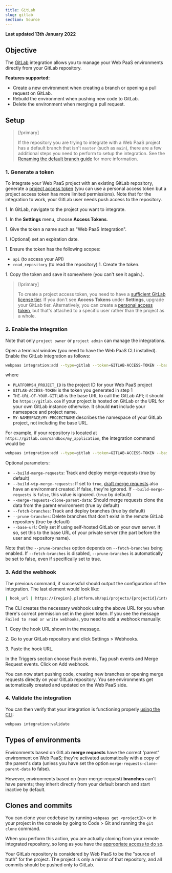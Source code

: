 ```yaml
---
title: GitLab
slug: gitlab
section: Source
---
```


**Last updated 13th January 2022**


## Objective  

The [GitLab](https://gitlab.com) integration allows you to manage your Web PaaS environments directly from your GitLab repository.

**Features supported:**

* Create a new environment when creating a branch or opening a pull request on GitLab.
* Rebuild the environment when pushing new code to GitLab.
* Delete the environment when merging a pull request.

## Setup

> [!primary]  
> 
> If the repository you are trying to integrate with a Web PaaS project has a default branch that isn't `master` (such as `main`),
> there are a few additional steps you need to perform to setup the integration.
> See the [Renaming the default branch guide](../../guides-general/default-branch) for more information.
> 
> 

### 1. Generate a token

To integrate your Web PaaS project with an existing GitLab repository,
generate a [project access token](https://docs.gitlab.com/ee/user/project/settings/project_access_tokens.html)
(you can use a personal access token but a project access token has more limited permissions).
Note that for the integration to work, your GitLab user needs push access to the repository.

1\. In GitLab, navigate to the project you want to integrate.

1\. In the **Settings** menu, choose **Access Tokens**.

1\. Give the token a name such as "Web PaaS Integration".

1\. (Optional) set an expiration date.

1\. Ensure the token has the following scopes:

   * `api` (to access your API)
   * `read_repository` (to read the repository)
1\. Create the token.

1\. Copy the token and save it somewhere (you can't see it again.).


> [!primary]  
> 
> To create a project access token, you need to have a [sufficient GitLab license tier](https://docs.gitlab.com/ee/user/project/settings/project_access_tokens.html).
> If you don't see **Access Tokens** under **Settings**, upgrade your GitLab tier.
> Alternatively, you can create a [personal access token](https://docs.gitlab.com/ee/user/profile/personal_access_tokens.html),
> but that's attached to a specific user rather than the project as a whole.
> 
> 

### 2. Enable the integration

Note that only `project owner` or `project admin` can manage the integrations.

Open a terminal window (you need to have the Web PaaS CLI installed).
Enable the GitLab integration as follows:

```bash
webpaas integration:add --type=gitlab --token=GITLAB-ACCESS-TOKEN --base-url=THE-URL-OF-YOUR-GITLAB --server-project=MY-NAMESPACE/MY-PROJECTNAME --project=PLATFORMSH_PROJECT_ID
```

where

* `PLATFORMSH_PROJECT_ID` is the project ID for your Web PaaS project
* `GITLAB-ACCESS-TOKEN` is the token you generated in step 1
* `THE-URL-OF-YOUR-GITLAB` is the base URL to call the GitLab API;
  it should be `https://gitlab.com` if your project is hosted on GitLab
  or the URL for your own GitLab instance otherwise.
  It should **not** include your namespace and project name.
* `MY-NAMESPACE/MY-PROJECTNAME` describes the namespace of your GitLab project, not including the base URL.

For example, if your repository is located at `https://gitlab.com/sandbox/my_application`, the integration command would be

```bash
webpaas integration:add --type=gitlab --token=GITLAB-ACCESS-TOKEN --base-url=https://gitlab.com --server-project=sandbox/my_application --project=PLATFORMSH_PROJECT_ID
```

Optional parameters:

* `--build-merge-requests`: Track and deploy merge-requests (true by default)
* `--build-wip-merge-requests`: If set to `true`,
  [draft merge requests](https://docs.gitlab.com/ee/user/project/merge_requests/drafts.html)
  also have an environment created.
  If false, they're ignored.
  If `--build-merge-requests` is `false`, this value is ignored.
  (`true` by default)
* `--merge-requests-clone-parent-data`: Should merge requests clone the data from the parent environment (true by default)
* `--fetch-branches`: Track and deploy branches (true by default)
* `--prune-branches`: Delete branches that don't exist in the remote GitLab repository (true by default)
* `--base-url`: Only set if using self-hosted GitLab on your own server.
  If so, set this to the base URL of your private server (the part before the user and repository name).

Note that the `--prune-branches` option depends on `--fetch-branches` being enabled.
If `--fetch-branches` is disabled, `--prune-branches` is automatically be set to false, even if specifically set to true.

### 3. Add the webhook

The previous command, if successful should output the configuration of the integration.
The last element would look like:

```bash
| hook_url | https://{region}.platform.sh/api/projects/{projectid}/integrations/{hook_id}/hook |
```

The CLI creates the necessary webhook using the above URL for you when there's correct permission set in the given token.
If you see the message `Failed to read or write webhooks`, you need to add a webhook manually:

1\. Copy the hook URL shown in the message.

2\. Go to your GitLab repository and click Settings > Webhooks.

3\. Paste the hook URL.

   In the Triggers section choose Push events, Tag push events and Merge Request events.
   Click on Add webhook.

You can now start pushing code, creating new branches or opening merge requests directly on your GitLab repository.
You see environments get automatically created and updated on the Web PaaS side.

### 4. Validate the integration

You can then verify that your integration is functioning properly [using the CLI](../../integrations-overview#validating-integrations):

```bash
webpaas integration:validate
```

## Types of environments

Environments based on GitLab **merge requests** have the correct 'parent' environment on Web PaaS;
they're activated automatically with a copy of the parent's data
(unless you have set the option `merge-requests-clone-parent-data` to false).

However, environments based on (non-merge-request) **branches** can't have parents;
they inherit directly from your default branch and start inactive by default.

## Clones and commits

You can clone your codebase by running `webpaas get <projectID>`
or in your project in the console by going to Code > Git and running the `git clone` command.

When you perform this action, you are actually cloning from your remote integrated repository,
so long as you have the [appropriate access to do so](../../administration-users#user-access-and-integrations).

Your GitLab repository is considered by Web PaaS to be the "source of truth" for the project.
The project is only a mirror of that repository, and all commits should be pushed only to GitLab.
